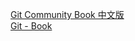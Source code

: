 [Git Community Book 中文版](http://gitbook.liuhui998.com/index.html)    
[Git - Book](https://git-scm.com/book/zh/v2)

